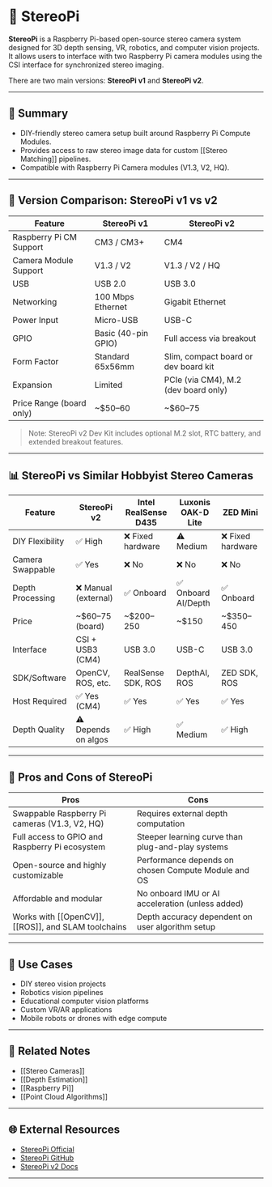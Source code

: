 # 🔁 StereoPi

**StereoPi** is a Raspberry Pi-based open-source stereo camera system designed for 3D depth sensing, VR, robotics, and computer vision projects. It allows users to interface with two Raspberry Pi camera modules using the CSI interface for synchronized stereo imaging.

There are two main versions: **StereoPi v1** and **StereoPi v2**.

---

## 🧠 Summary

- DIY-friendly stereo camera setup built around Raspberry Pi Compute Modules.
- Provides access to raw stereo image data for custom [[Stereo Matching]] pipelines.
- Compatible with Raspberry Pi Camera modules (V1.3, V2, HQ).

---

## 🔢 Version Comparison: StereoPi v1 vs v2

| Feature                      | StereoPi v1                          | StereoPi v2                          |
|-----------------------------|--------------------------------------|--------------------------------------|
| Raspberry Pi CM Support     | CM3 / CM3+                           | CM4                                  |
| Camera Module Support       | V1.3 / V2                            | V1.3 / V2 / HQ                        |
| USB                         | USB 2.0                              | USB 3.0                              |
| Networking                  | 100 Mbps Ethernet                    | Gigabit Ethernet                     |
| Power Input                 | Micro-USB                            | USB-C                                |
| GPIO                        | Basic (40-pin GPIO)                  | Full access via breakout             |
| Form Factor                 | Standard 65x56mm                     | Slim, compact board or dev board kit |
| Expansion                   | Limited                              | PCIe (via CM4), M.2 (dev board only) |
| Price Range (board only)    | ~$50–60                              | ~$60–75                              |

> Note: StereoPi v2 Dev Kit includes optional M.2 slot, RTC battery, and extended breakout features.

---

## 📊 StereoPi vs Similar Hobbyist Stereo Cameras

| Feature             | StereoPi v2        | Intel RealSense D435     | Luxonis OAK-D Lite       | ZED Mini               |
|--------------------|--------------------|---------------------------|---------------------------|------------------------|
| DIY Flexibility     | ✅ High              | ❌ Fixed hardware           | ⚠️ Medium                 | ❌ Fixed hardware       |
| Camera Swappable    | ✅ Yes               | ❌ No                      | ❌ No                      | ❌ No                   |
| Depth Processing    | ❌ Manual (external)| ✅ Onboard                 | ✅ Onboard AI/Depth       | ✅ Onboard              |
| Price               | ~$60–75 (board)    | ~$200–250                 | ~$150                     | ~$350–450              |
| Interface           | CSI + USB3 (CM4)   | USB 3.0                   | USB-C                     | USB 3.0                |
| SDK/Software        | OpenCV, ROS, etc.  | RealSense SDK, ROS        | DepthAI, ROS              | ZED SDK, ROS           |
| Host Required       | ✅ Yes (CM4)         | ✅ Yes                     | ✅ Yes                     | ✅ Yes                  |
| Depth Quality       | ⚠️ Depends on algos | ✅ High                    | ✅ Medium                 | ✅ High                 |

---

## 🔧 Pros and Cons of StereoPi

| Pros                                                | Cons                                                  |
|-----------------------------------------------------|-------------------------------------------------------|
| Swappable Raspberry Pi cameras (V1.3, V2, HQ)        | Requires external depth computation                   |
| Full access to GPIO and Raspberry Pi ecosystem       | Steeper learning curve than plug-and-play systems     |
| Open-source and highly customizable                  | Performance depends on chosen Compute Module and OS   |
| Affordable and modular                               | No onboard IMU or AI acceleration (unless added)      |
| Works with [[OpenCV]], [[ROS]], and SLAM toolchains  | Depth accuracy dependent on user algorithm setup      |

---

## 🧰 Use Cases

- DIY stereo vision projects
- Robotics vision pipelines
- Educational computer vision platforms
- Custom VR/AR applications
- Mobile robots or drones with edge compute

---

## 🔗 Related Notes

- [[Stereo Cameras]]
- [[Depth Estimation]]
- [[Raspberry Pi]]
- [[Point Cloud Algorithms]]

---

## 🌐 External Resources

- [StereoPi Official](https://stereopi.com/)
- [StereoPi GitHub](https://github.com/realizator/stereopi-wiki)
- [StereoPi v2 Docs](https://wiki.stereopi.com/)

---
